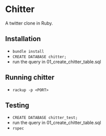 # Chitter

A twitter clone in Ruby. 

## Installation

* `bundle install`
* `CREATE DATABASE chitter;`
* run the query in  01_create_chitter_table.sql

## Running chitter

* `rackup -p <PORT>`

## Testing

* `CREATE DATABASE chitter_test;`
* run the query in  01_create_chitter_table.sql
* `rspec`
